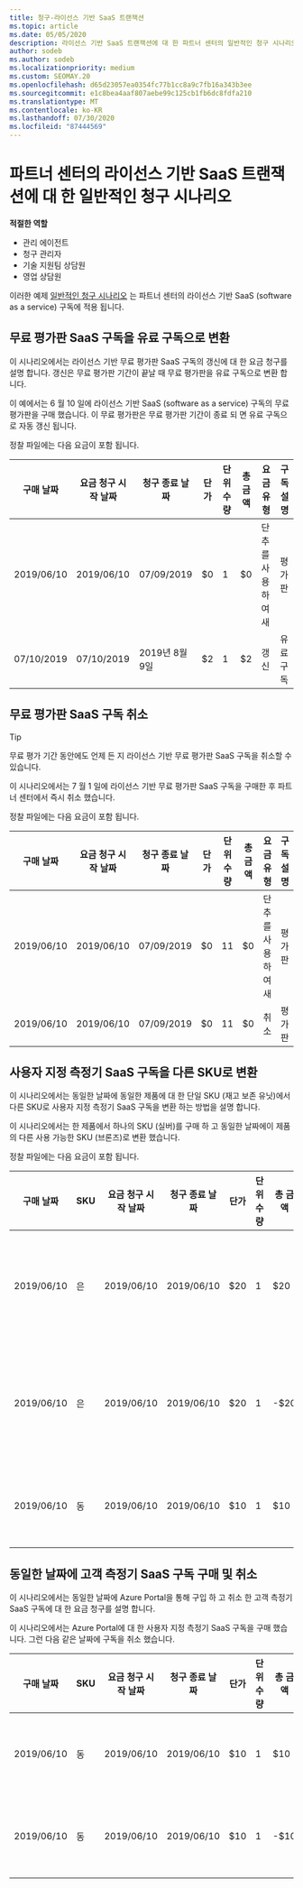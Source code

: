 ```yaml
---
title: 청구-라이선스 기반 SaaS 트랜잭션
ms.topic: article
ms.date: 05/05/2020
description: 라이선스 기반 SaaS 트랜잭션에 대 한 파트너 센터의 일반적인 청구 시나리오에 대해 알아봅니다.
author: sodeb
ms.author: sodeb
ms.localizationpriority: medium
ms.custom: SEOMAY.20
ms.openlocfilehash: d65d23057ea0354fc77b1cc8a9c7fb16a343b3ee
ms.sourcegitcommit: e1c8bea4aaf807aebe99c125cb1fb6dc8fdfa210
ms.translationtype: MT
ms.contentlocale: ko-KR
ms.lasthandoff: 07/30/2020
ms.locfileid: "87444569"
---
```

# <a name="common-billing-scenarios-for-license-based-saas-transactions-in-partner-center"></a>파트너 센터의 라이선스 기반 SaaS 트랜잭션에 대 한 일반적인 청구 시나리오

**적절한 역할**

- 관리 에이전트
- 청구 관리자
- 기술 지원팀 상담원
- 영업 상담원


이러한 예제 [일반적인 청구 시나리오](common-billing-scenarios.md) 는 파트너 센터의 라이선스 기반 SaaS (software as a service) 구독에 적용 됩니다.

## <a name="convert-a-free-trial-saas-subscription-to-a-paid-subscription"></a>무료 평가판 SaaS 구독을 유료 구독으로 변환

이 시나리오에서는 라이선스 기반 무료 평가판 SaaS 구독의 갱신에 대 한 요금 청구를 설명 합니다. 갱신은 무료 평가판 기간이 끝날 때 무료 평가판을 유료 구독으로 변환 합니다.

이 예에서는 6 월 10 일에 라이선스 기반 SaaS (software as a service) 구독의 무료 평가판을 구매 했습니다. 이 무료 평가판은 무료 평가판 기간이 종료 되 면 유료 구독으로 자동 갱신 됩니다.

정찰 파일에는 다음 요금이 포함 됩니다.

| 구매 날짜 | 요금 청구 시작 날짜 | 청구 종료 날짜 | 단가 | 단위 수량 | 총 금액 | 요금 유형 | 구독 설명 |
| ------------- | ----------------- | --------------- | ---------- | ------------- | ------------ | ----------- | ----------------- |
| 2019/06/10 | 2019/06/10 | 07/09/2019 | $0 | 1 | $0 | 단추를 사용하여 새 | 평가판 |
| 07/10/2019 | 07/10/2019 | 2019년 8월 9일 | $2 | 1 | $2 | 갱신 | 유료 구독 |

## <a name="cancel-a-free-trial-saas-subscription"></a>무료 평가판 SaaS 구독 취소

> [!TIP]
> 무료 평가 기간 동안에도 언제 든 지 라이선스 기반 무료 평가판 SaaS 구독을 취소할 수 있습니다.

이 시나리오에서는 7 월 1 일에 라이선스 기반 무료 평가판 SaaS 구독을 구매한 후 파트너 센터에서 즉시 취소 했습니다.

정찰 파일에는 다음 요금이 포함 됩니다.

| 구매 날짜 | 요금 청구 시작 날짜 | 청구 종료 날짜 | 단가 | 단위 수량 | 총 금액 | 요금 유형 | 구독 설명 |
| ------------- | ----------------- | --------------- | ---------- | ------------- | ------------ | ----------- | ----------------- |
| 2019/06/10 | 2019/06/10 | 07/09/2019 | $0 | 11 | $0 | 단추를 사용하여 새 | 평가판 |
| 2019/06/10 | 2019/06/10 | 07/09/2019 | $0 | 11 | $0 | 취소 | 평가판 |

## <a name="convert-custom-meter-saas-subscription-to-another-sku"></a>사용자 지정 측정기 SaaS 구독을 다른 SKU로 변환

이 시나리오에서는 동일한 날짜에 동일한 제품에 대 한 단일 SKU (재고 보존 유닛)에서 다른 SKU로 사용자 지정 측정기 SaaS 구독을 변환 하는 방법을 설명 합니다.

이 시나리오에서는 한 제품에서 하나의 SKU (실버)를 구매 하 고 동일한 날짜에이 제품의 다른 사용 가능한 SKU (브론즈)로 변환 했습니다.

정찰 파일에는 다음 요금이 포함 됩니다.

| 구매 날짜 | SKU | 요금 청구 시작 날짜 | 청구 종료 날짜 | 단가 | 단위 수량 | 총 금액 | 요금 유형 | 구독 설명 |
| ------------- | ----------------- | ----------------- | --------------- | ---------- | ------------- | ------------ | ----------- | ----------------- |
| 2019/06/10 | 은 | 2019/06/10 | 2019/06/10 | $20 | 1 | $20 | 단추를 사용하여 새 | 사용자 지정 측정기 SaaS 구독 |
| 2019/06/10 | 은 | 2019/06/10 | 2019/06/10 | $20 | 1 | -$20 | 변환 | 사용자 지정 측정기 SaaS 구독의 비례 재조정 |
| 2019/06/10 | 동 | 2019/06/10 | 2019/06/10 | $10 | 1 | $10 | 변환 | 사용자 지정 측정기 SaaS 구독 |

## <a name="purchase-and-cancel-a-customer-meter-saas-subscription-on-same-date"></a>동일한 날짜에 고객 측정기 SaaS 구독 구매 및 취소

이 시나리오에서는 동일한 날짜에 Azure Portal을 통해 구입 하 고 취소 한 고객 측정기 SaaS 구독에 대 한 요금 청구를 설명 합니다.

이 시나리오에서는 Azure Portal에 대 한 사용자 지정 측정기 SaaS 구독을 구매 했습니다. 그런 다음 같은 날짜에 구독을 취소 했습니다.

| 구매 날짜 | SKU | 요금 청구 시작 날짜 | 청구 종료 날짜 | 단가 | 단위 수량 | 총 금액 | 요금 유형 | 구독 설명 |
| ------------- | ------------- |----------------- | --------------- | ---------- | ------------- | ------------ | ----------- | ----------------- |
| 2019/06/10 | 동 | 2019/06/10 | 2019/06/10 | $10 | 1 | $10 | 단추를 사용하여 새 | 사용자 지정 측정기 SaaS 구독 |
| 2019/06/10 | 동 | 2019/06/10 | 2019/06/10 | $10 | 1 | -$10 | CancelImmediate | 사용자 지정 측정기 SaaS 구독 |
